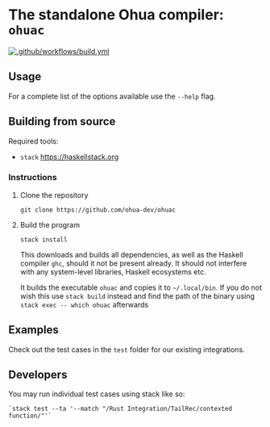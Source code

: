 # The standalone Ohua compiler: `ohuac`

[![.github/workflows/build.yml](https://github.com/ohua-lang/ohuac/actions/workflows/build.yml/badge.svg)](https://github.com/ohua-lang/ohuac/actions/workflows/build.yml)

## Usage

For a complete list of the options available use the `--help` flag.

## Building from source

Required tools:

- `stack` https://haskellstack.org

### Instructions

1. Clone the repository

    `git clone https://github.com/ohua-dev/ohuac`

2. Build the program

   `stack install`

   This downloads and builds all dependencies, as well as the Haskell compiler
   `ghc`, should it not be present already. It should not interfere with any
   system-level libraries, Haskell ecosystems etc.

   It builds the executable `ohuac` and copies it to `~/.local/bin`. If you do
   not wish this use `stack build` instead and find the path of the binary using
   `stack exec -- which ohuac` afterwards


## Examples

Check out the test cases in the `test` folder for our existing integrations.

## Developers

You may run individual test cases using stack like so:

    `stack test --ta '--match "/Rust Integration/TailRec/contexted function/"'`
